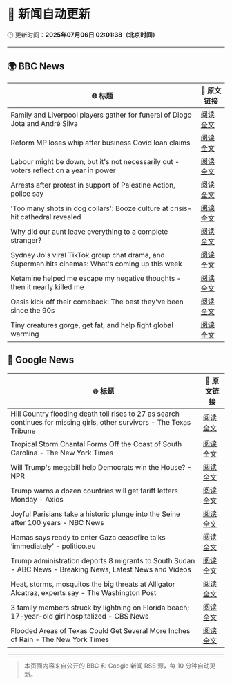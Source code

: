 # 🧠 新闻自动更新

🕒 更新时间：**2025年07月06日 02:01:38（北京时间）**

---

## 🌍 BBC News

| 🌐 标题 | 🔗 原文链接 |
|--------|-------------|
| Family and Liverpool players gather for funeral of Diogo Jota and André Silva | [阅读全文](https://www.bbc.com/news/articles/c98jdq57dedo) |
| Reform MP loses whip after business Covid loan claims | [阅读全文](https://www.bbc.com/news/articles/c78n1dxl8wwo) |
| Labour might be down, but it's not necessarily out - voters reflect on a year in power | [阅读全文](https://www.bbc.com/news/articles/cvg8vjm4ee1o) |
| Arrests after protest in support of Palestine Action, police say | [阅读全文](https://www.bbc.com/news/articles/c4gd3pkr9x1o) |
| 'Too many shots in dog collars': Booze culture at crisis-hit cathedral revealed | [阅读全文](https://www.bbc.com/news/articles/ckg34410dx7o) |
| Why did our aunt leave everything to a complete stranger? | [阅读全文](https://www.bbc.com/news/articles/cx2390x51zqo) |
| Sydney Jo's viral TikTok group chat drama, and Superman hits cinemas: What's coming up this week | [阅读全文](https://www.bbc.com/news/articles/cdjx2k1e0ydo) |
| Ketamine helped me escape my negative thoughts - then it nearly killed me | [阅读全文](https://www.bbc.com/news/articles/c70r1xdyy59o) |
| Oasis kick off their comeback: The best they've been since the 90s | [阅读全文](https://www.bbc.com/news/articles/cn9y5z5nqe1o) |
| Tiny creatures gorge, get fat, and help fight global warming | [阅读全文](https://www.bbc.com/news/articles/c628nnz3rp9o) |

## 📰 Google News

| 🌐 标题 | 🔗 原文链接 |
|--------|-------------|
| Hill Country flooding death toll rises to 27 as search continues for missing girls, other survivors - The Texas Tribune | [阅读全文](https://news.google.com/rss/articles/CBMinwFBVV95cUxOZ3hSOWtUblFESEg3MGFDQ0N0Mjh2NmhCeVM4M0tCT3AwZU5TU0J6N05teGNWMjVxa0hOV2tmc0VBUjE3amdFSTdVZTB6eldoQmhueTRzbzZDYnFScXViN2RKdzhjNnBJT0Znb25EWHdoWGJTcjRGbWdVVi13aHlHNG1jREdQMEtyUmFHTXFNcmhxN0x3VjBVOGlHYWp6M1k?oc=5) |
| Tropical Storm Chantal Forms Off the Coast of South Carolina - The New York Times | [阅读全文](https://news.google.com/rss/articles/CBMijgFBVV95cUxPclEzdkU5bUpFMTRKOG1zc0s3Vm8yQ2pfZ2FDUWNfanVpS0M4NC1wT2t2VTVFQlhrZ3FWMVJyWDhSLXRZaXFlbk1aYTlXVG5xc2hIZHJTWWJ5NHpvNjdqc3ZIbHU1TUk0YjJMUHVqX1JHeXRoX3VDLVhTTkJZdUFGNUlJQTlyUXdINEhCdEJn?oc=5) |
| Will Trump's megabill help Democrats win the House? - NPR | [阅读全文](https://news.google.com/rss/articles/CBMikgFBVV95cUxNX1dHNUtXWmVTdEhfcWhaVVhxUTFrbWdQbmVqd3pqemlwRzZpMmN4VEtvZ202bWlGRXNvYkN5Z2lsSlVmSnVwb3lLVzY3a2RpRU56dlJQS04xNU55MDV4R2NWVW1uODlHQ19RZnROLUlBdVZvaW1rMWFaWDR2VWVrRlV1bnI1Z1VCVlFrZ2RuMF80Zw?oc=5) |
| Trump warns a dozen countries will get tariff letters Monday - Axios | [阅读全文](https://news.google.com/rss/articles/CBMiZEFVX3lxTE5VTmNhRDVlMkJsaWZ0aW1YVzhQbmdIWWNTVGwxUC0tX05ZMUZhZ3dtRUlqcU5HZ3kzcVU0S2FwZ0NyUDVGZGpHRmdNNEE1SkcyenVmSWpsVmZ3SlUtc0Y0Z1EzdFU?oc=5) |
| Joyful Parisians take a historic plunge into the Seine after 100 years - NBC News | [阅读全文](https://news.google.com/rss/articles/CBMihAFBVV95cUxNUXVWOEVzUGNIOE1iRktOQWczZ2VlSTJZQjNyRVpsRG1paWNaMUhsbkYtYnlWVnlna1RDeXdCb1hsMDJBYUxPSjNxdDFncUptVVJFdUNYWVp2ZE5GZXZnZnJpS3AwNTB0R1EwOXlhakoxYTdKQS1tbjdBai1yalA5Q0pwYVjSAVZBVV95cUxNNXNrZWR4cFNLY1A0UGZfSGg3OS1Ic3Qyb0pXbVJuY2FfNVNnemZxZ1lqMWliSXdCal9lcmw5QjJJdThxa2hNRUZqUUdzMml3N0JwNFZTUQ?oc=5) |
| Hamas says ready to enter Gaza ceasefire talks ‘immediately’ - politico.eu | [阅读全文](https://news.google.com/rss/articles/CBMiiwFBVV95cUxOSmg5SVdKSGlJOEt4ajdqMk8wYlNURU95YjdQeTlHNUI3YlpxVnE3bEl0WlpicFNOd0pBNlYwTU84UlNHb0lySXJlM1VZWHdpWm1YclZfb05DRjhDU0FTUG1tZE55cDR1WVE3QTFuVTlOYXRxckwwejB0LVFHOE9yUDQxX2NucDg0ZUFR?oc=5) |
| Trump administration deports 8 migrants to South Sudan - ABC News - Breaking News, Latest News and Videos | [阅读全文](https://news.google.com/rss/articles/CBMinAFBVV95cUxQb0hvMkhBWjJpVVNrMG9fVkVaaGduY05ib0V5dHVnOE5nWDN1LUx4Yi15SjRfRHl2cFZxYlpRN3dvMTQ1dU9OYTdQeVEwY0dIYmxPWFgtalhwblV5Nmh2ajdDeDBjb3Y0cFhPeVNqeWtxSHNIeUN3LXlCSGdTVlJ4M3lkMU1DSnFINzkybHJQa05yZDZVS21FaDlaZkjSAaIBQVVfeXFMUEVfTGI5V3k0QlhNNkZIVnBjSDhWOUVoYnFDRy1NTk9uZUtjcjBGdDA4S1pORXBhOVlFMkFvN0RRcFhuOU5nb3RNdTBOLWdwczd6Z1NhYUNOXy1CLTlfXzk1VnJOSnpMNUVfbU1jeUU5Uk5FVk5VRzlQMC1kUDdBMFp5b2ZsUWJhR0JtT19tZGh3OEQ1RGtkY2lEZmptM3I5aUZB?oc=5) |
| Heat, storms, mosquitos the big threats at Alligator Alcatraz, experts say - The Washington Post | [阅读全文](https://news.google.com/rss/articles/CBMingFBVV95cUxOb3p3Z2hMa2Ytd1U4czNMNEJrQ1Roa0gxbjhpZERpeEdhbmItT2lRQzZxdDljdlpNcHB4WWYtd0NHb3dvb0NGR2d5dmk3LThGOTNPdENibWIyVEVodE5CUGFRSTMtVlpSTTMwQTJBU0Y2OXBlc1dSYTRDWlNwdjBTYS11WVRuMFNaZVotSkw0eVc2WDZFSHhDTnl6SGVBZw?oc=5) |
| 3 family members struck by lightning on Florida beach; 17-year-old girl hospitalized - CBS News | [阅读全文](https://news.google.com/rss/articles/CBMijAFBVV95cUxPb0lPX1RTaTFpOTNVazlYUE9UR0dyc2xlaURwTUkySG9yTW5CMkdoTUVRQVBPMXd0RWFmSUlwVF96b2pSc3dzcXBPZ2JLMjZKRW44Y0s3aXRQU1lYbm5hbUI0TjZyY2c1NWtoNDU1QnFoZGhiUHgyY1lGdkxwcno3ZHY2d1RTeHBlWGdmatIBkgFBVV95cUxQRW1pTk9aWGowRjd0Wi0xRFE5a3dZUTlXbExnOXlmZEhSQ0pQbWtoenpZYkZZOWIxbnpKRWdXSXpwNk94N1ZpOTNySk5nMnlvVHZPdTd2NFE5ZEN2eEdMWWNlTzRJUE9CaGdGMUk4aGdHU1RtYTlleHFEMmp0MXIwSjh0NW12TTZ6MnhCNUMtWExPUQ?oc=5) |
| Flooded Areas of Texas Could Get Several More Inches of Rain - The New York Times | [阅读全文](https://news.google.com/rss/articles/CBMib0FVX3lxTE10dDZZSjlwZEYyN2tMV1hITkpydEdfUlVfbUdGS0NUWGRhdFY5SnlQNWhPZlFiWlRpdmp3dnhIUU5xSThTYlBvSXJBNVRXeUNqaDFnbnMwQlIxeDdSRU9ScXJFa2VTVnBVZHJmS0Fudw?oc=5) |

---
> 本页面内容来自公开的 BBC 和 Google 新闻 RSS 源，每 10 分钟自动更新。